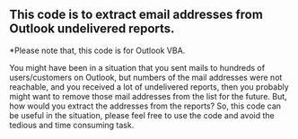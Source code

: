 <h2>This code is to extract email addresses from Outlook undelivered reports.</h2>

*Please note that, this code is for Outlook VBA.

<lead>You might have been in a situation that you sent mails to hundreds of users/customers on Outlook, but numbers of the mail addresses were not reachable, and you received a lot of undelivered reports, then you probably might want to remove those mail addresses from the list for the future. But, how would you extract the addresses from the reports? So, this code can be useful in the situation, please feel free to use the code and avoid the tedious and time consuming task.</lead>
